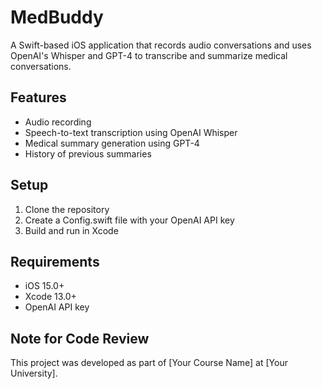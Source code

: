 # MedBuddy

A Swift-based iOS application that records audio conversations and uses OpenAI's Whisper and GPT-4 to transcribe and summarize medical conversations.

## Features
- Audio recording
- Speech-to-text transcription using OpenAI Whisper
- Medical summary generation using GPT-4
- History of previous summaries

## Setup
1. Clone the repository
2. Create a Config.swift file with your OpenAI API key
3. Build and run in Xcode

## Requirements
- iOS 15.0+
- Xcode 13.0+
- OpenAI API key

## Note for Code Review
This project was developed as part of [Your Course Name] at [Your University]. 